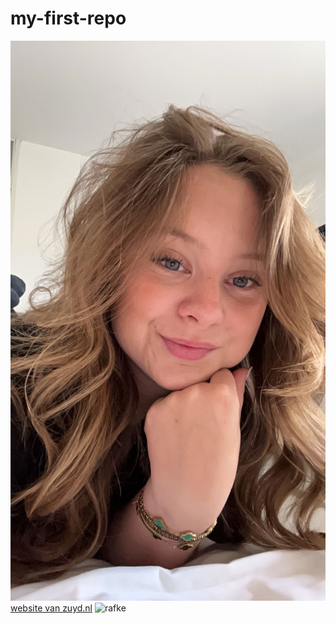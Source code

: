 # my-first-repo
![rafke](rafkeselfie.jpg)
[website van zuyd.nl](https://zuyd.nl)
<img scr="rafkeselfie.jpg" alt="rafke" width="200">
